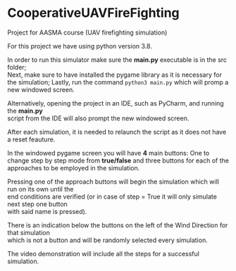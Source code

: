 # CooperativeUAVFireFighting
Project for AASMA course (UAV firefighting simulation)

For this project we have using python version 3.8.

In order to run this simulator make sure the **main.py** executable is
in the src folder;  
Next, make sure to have installed the pygame library as it is necessary for the simulation;
Lastly, run the command `python3 main.py` which will promp a new windowed screen.

Alternatively, opening the project in an IDE, such as PyCharm, and running the **main.py**  
script from the IDE will also prompt the new windowed screen.

After each simulation, it is needed to relaunch the script as it does not have a reset feauture.

In the windowed pygame screen you will have **4** main buttons:
One to change step by step mode  from **true/false** and three buttons for each of the approaches
to be employed in the simulation.

Pressing one of the approach buttons will begin the simulation which will run on its own until the  
end conditions are verified (or in case of step = True it will only simulate next step one button  
with said name is pressed).

There is an indication below the buttons on the left of the Wind Direction for that simulation  
which is not a button and will be randomly selected every simulation.

The video demonstration will include all the steps for a successful simulation.
